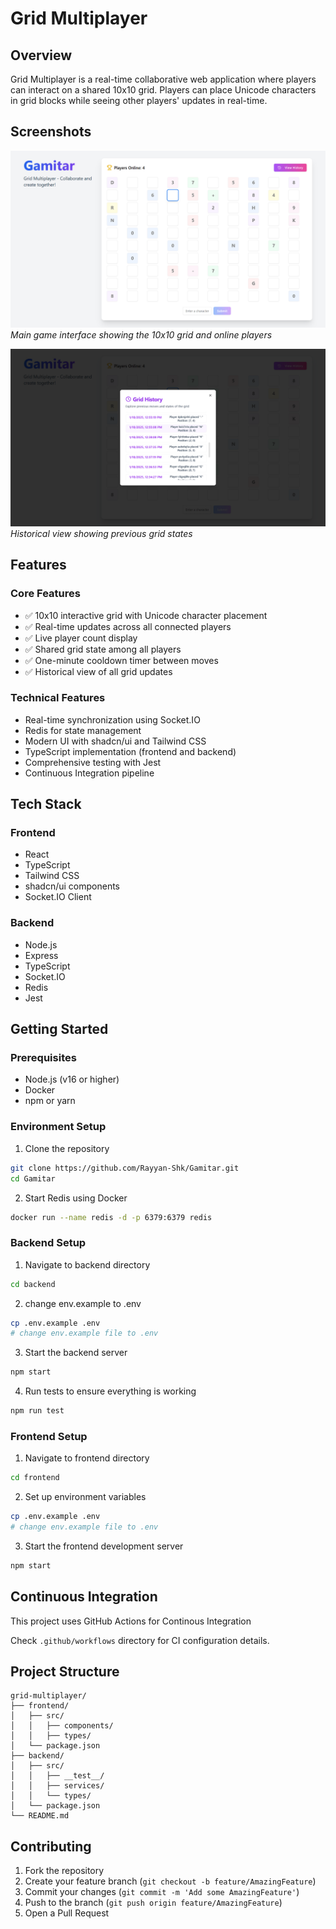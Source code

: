 # Grid Multiplayer

## Overview

Grid Multiplayer is a real-time collaborative web application where players can interact on a shared 10x10 grid. Players can place Unicode characters in grid blocks while seeing other players' updates in real-time.

## Screenshots

![Grid Multiplayer Screenshot 1](/frontend/public/Main.png)
*Main game interface showing the 10x10 grid and online players*

![Grid Multiplayer Screenshot 2](/frontend/public/History.png)
*Historical view showing previous grid states*

## Features

### Core Features
- ✅ 10x10 interactive grid with Unicode character placement
- ✅ Real-time updates across all connected players
- ✅ Live player count display
- ✅ Shared grid state among all players
- ✅ One-minute cooldown timer between moves
- ✅ Historical view of all grid updates

### Technical Features
-  Real-time synchronization using Socket.IO
-  Redis for state management
-  Modern UI with shadcn/ui and Tailwind CSS
-  TypeScript implementation (frontend and backend)
-  Comprehensive testing with Jest
-  Continuous Integration pipeline

## Tech Stack

### Frontend
- React
- TypeScript
- Tailwind CSS
- shadcn/ui components
- Socket.IO Client

### Backend
- Node.js
- Express
- TypeScript
- Socket.IO
- Redis
- Jest

## Getting Started

### Prerequisites
- Node.js (v16 or higher)
- Docker
- npm or yarn

### Environment Setup

1. Clone the repository
```bash
git clone https://github.com/Rayyan-Shk/Gamitar.git
cd Gamitar
```

2. Start Redis using Docker
```bash
docker run --name redis -d -p 6379:6379 redis
```

### Backend Setup

1. Navigate to backend directory
```bash
cd backend
```

2. change env.example to .env
```bash
cp .env.example .env
# change env.example file to .env
```

3. Start the backend server
```bash
npm start
```

4. Run tests to ensure everything is working
```bash
npm run test
```

### Frontend Setup

1. Navigate to frontend directory
```bash
cd frontend
```

2. Set up environment variables
```bash
cp .env.example .env
# change env.example file to .env
```

3. Start the frontend development server
```bash
npm start
```

## Continuous Integration

This project uses GitHub Actions for Continous Integration

Check `.github/workflows` directory for CI configuration details.

## Project Structure

```
grid-multiplayer/
├── frontend/
│   ├── src/
│   │   ├── components/
│   │   ├── types/
│   └── package.json
├── backend/
│   ├── src/
│   │   ├── __test__/
│   │   ├── services/
│   │   └── types/
│   └── package.json
└── README.md
```

## Contributing

1. Fork the repository
2. Create your feature branch (`git checkout -b feature/AmazingFeature`)
3. Commit your changes (`git commit -m 'Add some AmazingFeature'`)
4. Push to the branch (`git push origin feature/AmazingFeature`)
5. Open a Pull Request
